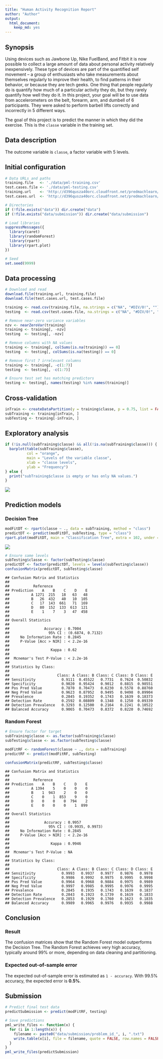 ```yaml
---
title: "Human Activity Recognition Report"
author: "Author"
output:
  html_document:
    keep_md: yes
---
```


## Synopsis

Using devices such as Jawbone Up, Nike FuelBand, and Fitbit it is now possible to collect a large amount of data about personal activity relatively inexpensively. These type of devices are part of the quantified self movement – a group of enthusiasts who take measurements about themselves regularly to improve their health, to find patterns in their behavior, or because they are tech geeks. One thing that people regularly do is quantify how much of a particular activity they do, but they rarely quantify how well they do it. In this project, your goal will be to use data from accelerometers on the belt, forearm, arm, and dumbell of 6 participants. They were asked to perform barbell lifts correctly and incorrectly in 5 different ways.

The goal of this project is to predict the manner in which they did the exercise. This is the `classe` variable in the training set.

## Data description

The outcome variable is `classe`, a factor variable with 5 levels.

## Initial configuration


```r
# Data URLs and paths
training.file   <- './data/pml-training.csv'
test.cases.file <- './data/pml-testing.csv'
training.url    <- 'http://d396qusza40orc.cloudfront.net/predmachlearn/pml-training.csv'
test.cases.url  <- 'http://d396qusza40orc.cloudfront.net/predmachlearn/pml-testing.csv'

# Directories
if (!file.exists("data")) dir.create("data")
if (!file.exists("data/submission")) dir.create("data/submission")

# Load libraries
suppressMessages({
  library(caret)
  library(randomForest)
  library(rpart)
  library(rpart.plot)
})

# Seed
set.seed(9999)
```

## Data processing


```r
# Download and read
download.file(training.url, training.file)
download.file(test.cases.url, test.cases.file)

training <- read.csv(training.file, na.strings = c("NA", "#DIV/0!", ""))
testing  <- read.csv(test.cases.file, na.strings = c("NA", "#DIV/0!", ""))

# Remove near-zero variance variables
nzv <- nearZeroVar(training)
training <- training[, -nzv]
testing  <- testing[, -nzv]

# Remove columns with NA values
training <- training[, colSums(is.na(training)) == 0]
testing  <- testing[, colSums(is.na(testing)) == 0]

# Remove first 7 irrelevant columns
training <- training[, -c(1:7)]
testing  <- testing[, -c(1:7)]

# Ensure test set has matching predictors
testing <- testing[, names(testing) %in% names(training)]
```

## Cross-validation


```r
inTrain <- createDataPartition(y = training$classe, p = 0.75, list = FALSE)
subTraining <- training[inTrain, ]
subTesting <- training[-inTrain, ]
```

## Exploratory analysis


```r
if (!is.null(subTraining$classe) && all(!is.na(subTraining$classe))) {
  barplot(table(subTraining$classe),
          col = "orange",
          main = "Levels of the variable classe",
          xlab = "classe levels",
          ylab = "Frequency")
} else {
  print("subTraining$classe is empty or has only NA values.")
}
```

![](analysis_files/figure-html/exploranalysis-1.png)<!-- -->

## Prediction models

### Decision Tree


```r
modFitDT <- rpart(classe ~ ., data = subTraining, method = "class")
predictDT <- predict(modFitDT, subTesting, type = "class")
rpart.plot(modFitDT, main = "Classification Tree", extra = 102, under = TRUE, faclen = 0)
```

![](analysis_files/figure-html/decisiontree-1.png)<!-- -->


```r
# Ensure same levels
subTesting$classe <- factor(subTesting$classe)
predictDT <- factor(predictDT, levels = levels(subTesting$classe))
confusionMatrix(predictDT, subTesting$classe)
```

```
## Confusion Matrix and Statistics
## 
##           Reference
## Prediction    A    B    C    D    E
##          A 1271  215   18   63   48
##          B   26  432   40   10  105
##          C   17  143  661   71  169
##          D   80  152  133  613  121
##          E    1    7    3   47  458
## 
## Overall Statistics
##                                           
##                Accuracy : 0.7004          
##                  95% CI : (0.6874, 0.7132)
##     No Information Rate : 0.2845          
##     P-Value [Acc > NIR] : < 2.2e-16       
##                                           
##                   Kappa : 0.62            
##                                           
##  Mcnemar's Test P-Value : < 2.2e-16       
## 
## Statistics by Class:
## 
##                      Class: A Class: B Class: C Class: D Class: E
## Sensitivity            0.9111  0.45522   0.7731   0.7624  0.50832
## Specificity            0.9020  0.95424   0.9012   0.8815  0.98551
## Pos Pred Value         0.7870  0.70473   0.6230   0.5578  0.88760
## Neg Pred Value         0.9623  0.87952   0.9495   0.9498  0.89904
## Prevalence             0.2845  0.19352   0.1743   0.1639  0.18373
## Detection Rate         0.2592  0.08809   0.1348   0.1250  0.09339
## Detection Prevalence   0.3293  0.12500   0.2164   0.2241  0.10522
## Balanced Accuracy      0.9065  0.70473   0.8372   0.8220  0.74692
```

### Random Forest


```r
# Ensure factor for target
subTraining$classe <- as.factor(subTraining$classe)
subTesting$classe <- as.factor(subTesting$classe)

modFitRF <- randomForest(classe ~ ., data = subTraining)
predictRF <- predict(modFitRF, subTesting)
```


```r
confusionMatrix(predictRF, subTesting$classe)
```

```
## Confusion Matrix and Statistics
## 
##           Reference
## Prediction    A    B    C    D    E
##          A 1394    5    0    0    0
##          B    1  943    2    0    0
##          C    0    1  853    9    0
##          D    0    0    0  794    2
##          E    0    0    0    1  899
## 
## Overall Statistics
##                                           
##                Accuracy : 0.9957          
##                  95% CI : (0.9935, 0.9973)
##     No Information Rate : 0.2845          
##     P-Value [Acc > NIR] : < 2.2e-16       
##                                           
##                   Kappa : 0.9946          
##                                           
##  Mcnemar's Test P-Value : NA              
## 
## Statistics by Class:
## 
##                      Class: A Class: B Class: C Class: D Class: E
## Sensitivity            0.9993   0.9937   0.9977   0.9876   0.9978
## Specificity            0.9986   0.9992   0.9975   0.9995   0.9998
## Pos Pred Value         0.9964   0.9968   0.9884   0.9975   0.9989
## Neg Pred Value         0.9997   0.9985   0.9995   0.9976   0.9995
## Prevalence             0.2845   0.1935   0.1743   0.1639   0.1837
## Detection Rate         0.2843   0.1923   0.1739   0.1619   0.1833
## Detection Prevalence   0.2853   0.1929   0.1760   0.1623   0.1835
## Balanced Accuracy      0.9989   0.9965   0.9976   0.9935   0.9988
```

## Conclusion

### Result

The confusion matrices show that the Random Forest model outperforms the Decision Tree. The Random Forest achieves very high accuracy, typically around 99% or more, depending on data cleaning and partitioning.

### Expected out-of-sample error

The expected out-of-sample error is estimated as `1 - accuracy`. With 99.5% accuracy, the expected error is **0.5%**.

## Submission


```r
# Predict final test data
predictSubmission <- predict(modFitRF, testing)

# Save predictions
pml_write_files <- function(x) {
  for (i in 1:length(x)) {
    filename <- paste0("data/submission/problem_id_", i, ".txt")
    write.table(x[i], file = filename, quote = FALSE, row.names = FALSE, col.names = FALSE)
  }
}
pml_write_files(predictSubmission)
```
